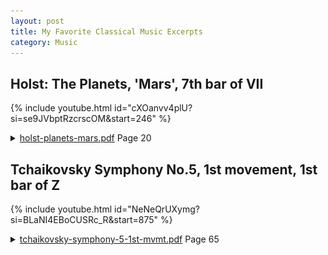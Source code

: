 ```yaml
---
layout: post
title: My Favorite Classical Music Excerpts
category: Music
---
```


## Holst: The Planets, 'Mars', 7th bar of VII

{% include youtube.html id="cXOanvv4plU?si=se9JVbptRzcrscOM&amp;start=246" %}

<details>
  <summary><a href="https://xade.eu/music-library/holst-planets-mars.pdf" >holst-planets-mars.pdf</a> Page 20</summary>

![holst-planets-mars-01.jpg](holst-planets-mars-01.jpg)
![holst-planets-mars-02.jpg](holst-planets-mars-02.jpg)
![holst-planets-mars-03.jpg](holst-planets-mars-03.jpg)

</details>

## Tchaikovsky Symphony No.5, 1st movement, 1st bar of Z

{% include youtube.html id="NeNeQrUXymg?si=BLaNI4EBoCUSRc_R&amp;start=875" %}

<details>
  <summary><a href="https://xade.eu/music-library/tchaikovsky-symphony-5-1st-mvmt.pdf" >tchaikovsky-symphony-5-1st-mvmt.pdf</a> Page 65</summary>

![tchaikovsky-symphony-5-1st-mvmt-01.jpg](tchaikovsky-symphony-5-1st-mvmt-01.jpg)
![tchaikovsky-symphony-5-1st-mvmt-02.jpg](tchaikovsky-symphony-5-1st-mvmt-02.jpg)

</details>



